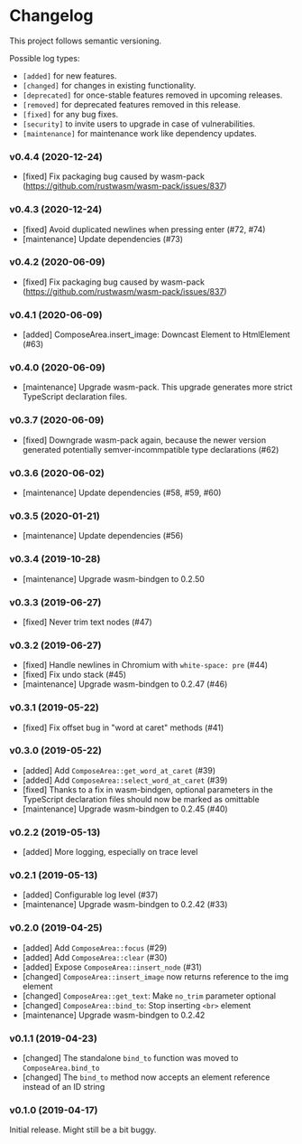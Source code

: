 # Changelog

This project follows semantic versioning.

Possible log types:

- `[added]` for new features.
- `[changed]` for changes in existing functionality.
- `[deprecated]` for once-stable features removed in upcoming releases.
- `[removed]` for deprecated features removed in this release.
- `[fixed]` for any bug fixes.
- `[security]` to invite users to upgrade in case of vulnerabilities.
- `[maintenance]` for maintenance work like dependency updates.


### v0.4.4 (2020-12-24)

- [fixed] Fix packaging bug caused by wasm-pack (https://github.com/rustwasm/wasm-pack/issues/837)

### v0.4.3 (2020-12-24)

- [fixed] Avoid duplicated newlines when pressing enter (#72, #74)
- [maintenance] Update dependencies (#73)

### v0.4.2 (2020-06-09)

- [fixed] Fix packaging bug caused by wasm-pack (https://github.com/rustwasm/wasm-pack/issues/837)

### v0.4.1 (2020-06-09)

- [added] ComposeArea.insert_image: Downcast Element to HtmlElement (#63)

### v0.4.0 (2020-06-09)

- [maintenance] Upgrade wasm-pack. This upgrade generates more strict
  TypeScript declaration files.

### v0.3.7 (2020-06-09)

- [fixed] Downgrade wasm-pack again, because the newer version generated
  potentially semver-incommpatible type declarations (#62)

### v0.3.6 (2020-06-02)

- [maintenance] Update dependencies (#58, #59, #60)

### v0.3.5 (2020-01-21)

- [maintenance] Update dependencies (#56)

### v0.3.4 (2019-10-28)

- [maintenance] Upgrade wasm-bindgen to 0.2.50

### v0.3.3 (2019-06-27)

- [fixed] Never trim text nodes (#47) 

### v0.3.2 (2019-06-27)

- [fixed] Handle newlines in Chromium with `white-space: pre` (#44)
- [fixed] Fix undo stack (#45)
- [maintenance] Upgrade wasm-bindgen to 0.2.47 (#46)

### v0.3.1 (2019-05-22)

- [fixed] Fix offset bug in "word at caret" methods (#41)

### v0.3.0 (2019-05-22)

- [added] Add `ComposeArea::get_word_at_caret` (#39)
- [added] Add `ComposeArea::select_word_at_caret` (#39)
- [fixed] Thanks to a fix in wasm-bindgen, optional parameters in the
  TypeScript declaration files should now be marked as omittable
- [maintenance] Upgrade wasm-bindgen to 0.2.45 (#40)

### v0.2.2 (2019-05-13)

- [added] More logging, especially on trace level

### v0.2.1 (2019-05-13)

- [added] Configurable log level (#37)
- [maintenance] Upgrade wasm-bindgen to 0.2.42 (#33)

### v0.2.0 (2019-04-25)

- [added] Add `ComposeArea::focus` (#29)
- [added] Add `ComposeArea::clear` (#30)
- [added] Expose `ComposeArea::insert_node` (#31)
- [changed] `ComposeArea::insert_image` now returns reference to the img element
- [changed] `ComposeArea::get_text`: Make `no_trim` parameter optional
- [changed] `ComposeArea::bind_to`: Stop inserting `<br>` element
- [maintenance] Upgrade wasm-bindgen to 0.2.42

### v0.1.1 (2019-04-23)

- [changed] The standalone `bind_to` function was moved to `ComposeArea.bind_to`
- [changed] The `bind_to` method now accepts an element reference instead of an
  ID string

### v0.1.0 (2019-04-17)

Initial release. Might still be a bit buggy.
